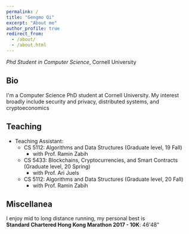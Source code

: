 ```yaml
---
permalink: /
title: "Gengmo Qi"
excerpt: "About me"
author_profile: true
redirect_from: 
  - /about/
  - /about.html
---
```


<!-- # Gengmo QI -->

*Phd Student in Computer Science*, Cornell University
<!--### **[Resume]()**-->

## Bio
I'm a Computer Science PhD student at Cornell University. My interest broadly include security and privacy, distributed systems, and cryptoeconomics


## Teaching
- Teaching Assistant:
	- CS 5112: Algorithms and Data Structures (Graduate level, 19 Fall) 
		- with Prof. Ramin Zabih
	- CS 5433: Blockchains, Cryptocurrencies, and Smart Contracts (Graduate level, 20 Spring)
		- with Prof. Ari Juels
	- CS 5112: Algorithms and Data Structures (Graduate level, 20 Fall)
		- with Prof. Ramin Zabih


## Miscellanea
I enjoy mid to long distance running, my personal best is  
**Standard Chartered Hong Kong Marathon 2017 - 10K**: 46'48"